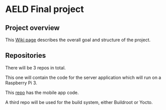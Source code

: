 # AELD Final project

## Project overview
This [Wiki page](https://github.com/cu-ecen-aeld/final-project-IdrisCodes/wiki/Project-Overview) describes the overall goal and structure of the project.

## Repositories
There will be 3 repos in total.

This one will contain the code for the server application which will run on a Raspberry Pi 3.

This [repo](https://github.com/IdrisCodes/aeld-final-project-mobile-app) has the mobile app code.

A third repo will be used for the build system, either Buildroot or Yocto.